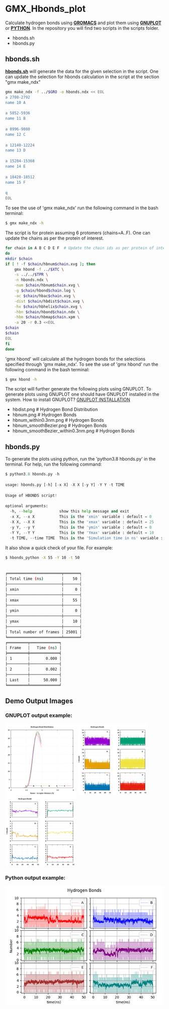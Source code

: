# GMX_Hbonds_plot
Calculate hydrogen bonds using **<a href="https://github.com/mangeshdamre/GMX_APO_Protein" target="_blank">GROMACS</a>** and plot them using **<a href="https://github.com/mangeshdamre/GMX_APO_Protein" target="_blank">GNUPLOT</a>** or **<a href="https://www.python.org/" target="_blank">PYTHON</a>**.
In the repository you will find two scripts in the scripts folder. 
- hbonds.sh
- hbonds.py
## hbonds.sh
**<a href="https://github.com/mangeshdamre/GMX_Hbonds_plot/blob/main/scripts/hbonds.sh" target="_blank">hbonds.sh</a>** will generate the data for the given selection in the script. One can update the selection for hbonds calculation in the script at the section "gmx make_ndx"
```sh
gmx make_ndx -f ../$GRO -o hbonds.ndx << EOL
a 2708-2792
name 10 A

a 5852-5936
name 11 B

a 8996-9080
name 12 C

a 12140-12224
name 13 D

a 15284-15368
name 14 E

a 18428-18512
name 15 F

q
EOL
```
To see the use of 'gmx make_ndx' run the following command in the bash terminal:
```sh
$ gmx make_ndx -h
```

The script is for protein assuming 6 protomers (chains=A..F). One can update the chains as per the protein of interest.
```sh
for chain in A B C D E F  # Update the chain ids as per protein of interest.
do
mkdir $chain
if [ ! -f $chain/hbnum$chain.xvg ]; then
	gmx hbond -f ../$XTC \
	-s ../../$TPR \
	-n hbonds.ndx \
	-num $chain/hbnum$chain.xvg \
	-g $chain/hbond$chain.log \
	-ac $chain/hbac$chain.xvg \
	-dist $chain/hbdist$chain.xvg \
	-hx $chain/hbhelix$chain.xvg \
	-hbn $chain/hbond$chain.ndx \
	-hbm $chain/hbmap$chain.xpm \
	-a 20 -r 0.3 <<EOL
$chain
$chain
EOL
fi
done
```
'gmx hbond' will calculate all the hydrogen bonds for the selections specified through 'gmx make_ndx'. To see the use of 'gmx hbond' run the following command in the bash terminal:
```sh
$ gmx hbond -h
```
The script will further generate the following plots using GNUPLOT. To generate plots using GNUPLOT one should have GNUPLOT installed in the system. How to install GNUPLOT? <a href="https://github.com/mangeshdamre/GMX_APO_Protein" target="_blank">GNUPLOT INSTALLATION</a><br>
- hbdist.png # Hydrogen Bond Distribution
- hbnum.png # Hydrogen Bonds
- hbnum_within0.3nm.png # Hydrogen Bonds
- hbnum_smoothBezier.png # Hydrogen Bonds
- hbnum_smoothBezier_within0.3nm.png # Hydrogen Bonds
## hbonds.py

To generate the plots using python, run the 'python3.8 hbonds.py' in the terminal.
For help, run the following command:
```py
$ python3.8 hbonds.py -h

usage: hbonds.py [-h] [-x X] -X X [-y Y] -Y Y -t TIME

Usage of HBONDS script!

optional arguments:
  -h, --help            show this help message and exit
  -x X, --x X           This is the 'xmin' variable : default = 0
  -X X, --X X           This is the 'xmax' variable : default = 25
  -y Y, --y Y           This is the 'ymin' variable : default = 0
  -Y Y, --Y Y           This is the 'Ymax' variable : default = 10
  -t TIME, --time TIME  This is the 'Simulation time in ns' variable : default = 25
```
It also show a quick check of your file. For example:<br>
```sh
$ hbonds_python -X 55 -Y 10 -t 50


╒════════════════════════╤═══════╕
│ Total time (ns)        │    50 │
├────────────────────────┼───────┤
│ xmin                   │     0 │
├────────────────────────┼───────┤
│ xmax                   │    55 │
├────────────────────────┼───────┤
│ ymin                   │     0 │
├────────────────────────┼───────┤
│ ymax                   │    10 │
├────────────────────────┼───────┤
│ Total number of frames │ 25001 │
╘════════════════════════╧═══════╛
╒═════════╤═════════════╕
│ Frame   │   Time (ns) │
╞═════════╪═════════════╡
│ 1       │       0.000 │
├─────────┼─────────────┤
│ 2       │       0.002 │
├─────────┼─────────────┤
│ Last    │      50.000 │
╘═════════╧═════════════╛
```
## Demo Output Images
### GNUPLOT output example:<br>
<p float="center">
  <img src="https://github.com/mangeshdamre/GMX_Hbonds_plot/blob/main/demo_output/hbdist.png" width="225" />
  <img src="https://github.com/mangeshdamre/GMX_Hbonds_plot/blob/main/demo_output/hbnum.png" width="225" /> 
  <img src="https://github.com/mangeshdamre/GMX_Hbonds_plot/blob/main/demo_output/hbnum_smoothBezier.png" width="225" />
</p>

### Python output example:<br>
![alt text](https://github.com/mangeshdamre/GMX_Hbonds_plot/blob/main/demo_output/hbnum-python.png?raw=true)
